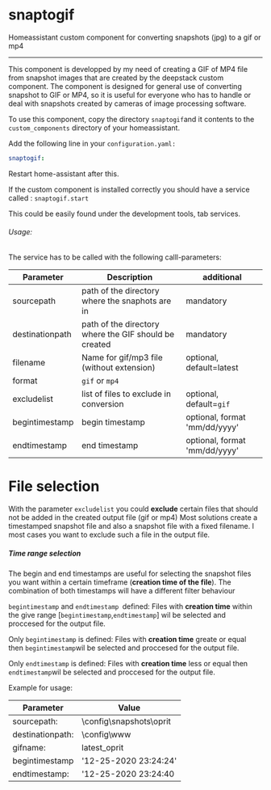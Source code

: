 # snaptogif
Homeassistant custom component for converting snapshots (jpg) to a gif or mp4
****
This component is developped by my need of creating a GIF of MP4 file from snapshot images that are created by the deepstack custom component. The component is designed for general use of converting snapshot to GIF or MP4, so it is useful for everyone who has to handle or deal with snapshots created by cameras of image processing software.

To use this component, copy the directory `snaptogif`and it contents to the `custom_components` directory of your homeassistant.

Add the following line in your `configuration.yaml:`
```yaml
snaptogif:
```
Restart home-assistant after this.

If the custom component is installed correctly you should have a service called : `snaptogif.start`

This could be easily found under the development tools, tab services.

###### Usage:

The service has to be called with the following calll-parameters:



| Parameter  | Description  | additional  |
| ------------ | ------------ | ------------ |
| sourcepath  |  	path of the directory where the snaphots are in | mandatory  |
|  destinationpath |  path of the directory where the GIF should be created |  mandatory |
|  filename |	Name for gif/mp3 file (without extension)   | optional, default=latest  |
|  format |  `gif` or `mp4` |   |
| excludelist  |  list of files to exclude in conversion |optional, default=`gif`   |
| begintimestamp  |  begin timestamp | optional, format 'mm/dd/yyyy'   |
| endtimestamp  | end timestamp  |  optional, format 'mm/dd/yyyy'   |

# File selection
With the parameter `excludelist` you could **exclude** certain files that should not be added in the created output file (gif or mp4)
Most solutions create a timestamped snapshot file and also a snapshot file with a fixed filename.  I most cases you want to exclude such a file in the output file.

##### Time range selection
The begin and end timestamps are useful for selecting the snapshot files you want within a certain timeframe (**creation time of the file**). 
The combination of both timestamps will have a different filter behaviour

`begintimestamp` and `endtimestamp `defined:
Files with **creation time** within the give range  [`begintimestamp`,`endtimestamp`] wil be selected and proccesed for the output file.

Only `begintimestamp` is defined:
Files with **creation time** greate or equal then `begintimestamp`wil be selected and proccesed for the output file.

Only `endtimestamp` is defined:
Files with **creation time** less or equal then `endtimestamp`wil be selected and proccesed for the output file.

Example for usage:


| Parameter  |Value   |
| ------------ | ------------ |
| sourcepath:  |  \config\snapshots\oprit |
| destinationpath:  | \config\www  |
| gifname:   |latest_oprit   |
|  begintimestamp | '12-25-2020 23:24:24'  |
| endtimestamp: | '12-25-2020 23:24:40  |
